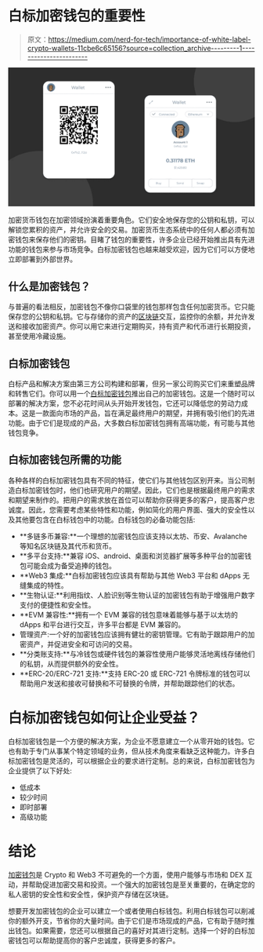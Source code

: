 # 白标加密钱包的重要性

> 原文：<https://medium.com/nerd-for-tech/importance-of-white-label-crypto-wallets-11cbe6c65156?source=collection_archive---------1----------------------->

![](img/b6569d548e2353db1a72d0482308db66.png)

加密货币钱包在加密领域扮演着重要角色。它们安全地保存您的公钥和私钥，可以解锁您累积的资产，并允许安全的交易。加密货币生态系统中的任何人都必须有加密钱包来保存他们的密钥。目睹了钱包的重要性，许多企业已经开始推出具有先进功能的钱包来参与市场竞争。白标加密钱包也越来越受欢迎，因为它们可以方便地立即部署到外部世界。

## 什么是加密钱包？

与普遍的看法相反，加密钱包不像你口袋里的钱包那样包含任何加密货币。它只能保存您的公钥和私钥。它与存储你的资产的[区块链](https://www.leewayhertz.com/blockchain-development-company/)交互，监控你的余额，并允许发送和接收加密资产。你可以用它来进行定期购买，持有资产和代币进行长期投资，甚至使用冷藏设施。

## 白标加密钱包

白标产品和解决方案由第三方公司构建和部署，但另一家公司购买它们来重塑品牌和转售它们。你可以用一个[白标加密钱包](https://www.leewayhertz.com/whitelabel-crypto-wallet/)推出自己的加密钱包。这是一个随时可以部署的解决方案，您不必花时间从头开始开发钱包，它还可以降低您的劳动力成本。这是一款面向市场的产品，旨在满足最终用户的期望，并拥有吸引他们的先进功能。由于它们是现成的产品，大多数白标加密钱包拥有高端功能，有可能与其他钱包竞争。

## 白标加密钱包所需的功能

各种各样的白标加密钱包具有不同的特征，使它们与其他钱包区别开来。当公司制造白标加密钱包时，他们也研究用户的期望。因此，它们也是根据最终用户的需求和期望来制作的。把用户的需求放在首位可以帮助你获得更多的客户，提高客户忠诚度。因此，您需要考虑某些特性和功能，例如简化的用户界面、强大的安全性以及其他要包含在白标钱包中的功能。白标钱包的必备功能包括:

*   **多链多币兼容:**一个理想的加密钱包应该支持以太坊、币安、Avalanche 等知名区块链及其代币和货币。
*   **多平台支持:**兼容 iOS、android、桌面和浏览器扩展等多种平台的加密钱包可能会成为备受追捧的钱包。
*   **Web3 集成:**白标加密钱包应该具有帮助与其他 Web3 平台和 dApps 无缝集成的特性。
*   **生物认证:**利用指纹、人脸识别等生物认证的加密钱包有助于增强用户数字支付的便捷性和安全性。
*   **EVM 兼容性:**拥有一个 EVM 兼容的钱包意味着能够与基于以太坊的 dApps 和平台进行交互，许多平台都是 EVM 兼容的。
*   管理资产:一个好的加密钱包应该拥有健壮的密钥管理。它有助于跟踪用户的加密资产，并促进安全和可访问的交易。
*   **分类账支持:**与冷钱包或硬件钱包的兼容性使用户能够灵活地离线存储他们的私钥，从而提供额外的安全性。
*   **ERC-20/ERC-721 支持:**支持 ERC-20 或 ERC-721 令牌标准的钱包可以帮助用户发送和接收可替换和不可替换的令牌，并帮助跟踪他们的状态。

# 白标加密钱包如何让企业受益？

白标加密钱包是一个方便的解决方案，为企业不愿意建立一个从零开始的钱包。它也有助于专门从事某个特定领域的业务，但从技术角度来看缺乏这种能力。许多白标加密钱包是灵活的，可以根据企业的要求进行定制。总的来说，白标加密钱包为企业提供了以下好处:

*   低成本
*   较少时间
*   即时部署
*   高级功能

# 结论

[加密钱包](https://www.leewayhertz.com/whitelabel-crypto-wallet/)是 Crypto 和 Web3 不可避免的一个方面，使用户能够与市场和 DEX 互动，并帮助促进加密交易和投资。一个强大的加密钱包是至关重要的，在确定您的私人密钥的安全性和安全性，保护资产存储在区块链。

想要开发加密钱包的企业可以建立一个或者使用白标钱包。利用白标钱包可以削减你的额外开支，节省你的大量时间。由于它们是市场现成的产品，它有助于随时推出钱包。如果需要，您还可以根据自己的喜好对其进行定制。选择一个好的白标加密钱包可以帮助提高你的客户忠诚度，获得更多的客户。
